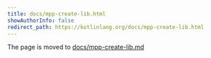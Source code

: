 ```yaml
---
title: docs/mpp-create-lib.html
showAuthorInfo: false
redirect_path: https://kotlinlang.org/docs/mpp-create-lib.html
---
```


The page is moved to [docs/mpp-create-lib.md](docs/mpp-create-lib.md)
